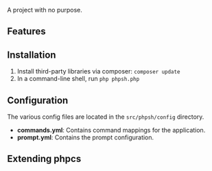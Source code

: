 A project with no purpose.

## Features

## Installation

1. Install third-party libraries via composer: `composer update`
2. In a command-line shell, run `php phpsh.php`

## Configuration

The various config files are located in the `src/phpsh/config` directory.

* **commands.yml**: Contains command mappings for the application.
* **prompt.yml**: Contains the prompt configuration.

## Extending phpcs

